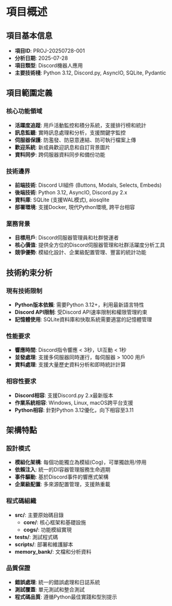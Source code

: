 # 項目概述

## 項目基本信息
- **項目ID**: PROJ-20250728-001
- **分析日期**: 2025-07-28
- **項目類型**: Discord機器人應用
- **主要技術棧**: Python 3.12, Discord.py, AsyncIO, SQLite, Pydantic

## 項目範圍定義
### 核心功能領域
- **活躍度追蹤**: 用戶活動監控和積分系統，支援排行榜和統計
- **訊息監聽**: 實時訊息處理和分析，支援關鍵字監控
- **伺服器保護**: 防濫發、防惡意連結、防可執行檔案上傳
- **歡迎系統**: 新成員歡迎訊息和自訂背景圖片
- **資料同步**: 跨伺服器資料同步和備份功能

### 技術邊界
- **前端技術**: Discord UI組件 (Buttons, Modals, Selects, Embeds)
- **後端技術**: Python 3.12, AsyncIO, Discord.py 2.x
- **資料庫**: SQLite (支援WAL模式), aiosqlite
- **部署環境**: 支援Docker, 現代Python環境, 跨平台相容

### 業務背景
- **目標用戶**: Discord伺服器管理員和社群營運者
- **核心價值**: 提供全方位的Discord伺服器管理和社群活躍度分析工具
- **競爭優勢**: 模組化設計、企業級配置管理、豐富的統計功能

## 技術約束分析
### 現有技術限制
- **Python版本依賴**: 需要Python 3.12+，利用最新語言特性
- **Discord API限制**: 受Discord API速率限制和權限管理約束
- **記憶體使用**: SQLite資料庫和快取系統需要適當的記憶體管理

### 性能要求
- **響應時間**: Discord指令響應 < 3秒，UI互動 < 1秒
- **並發處理**: 支援多伺服器同時運行，每伺服器 > 1000 用戶
- **資料處理**: 支援大量歷史資料分析和即時統計計算

### 相容性要求
- **Discord相容**: 支援Discord.py 2.x最新版本
- **作業系統相容**: Windows, Linux, macOS跨平台支援
- **Python相容**: 針對Python 3.12優化，向下相容至3.11

## 架構特點
### 設計模式
- **模組化架構**: 每個功能獨立為模組(Cog)，可單獨啟用/停用
- **依賴注入**: 統一的DI容器管理服務生命週期
- **事件驅動**: 基於Discord事件的響應式架構
- **企業級配置**: 多來源配置管理，支援熱重載

### 程式碼組織
- **src/**: 主要原始碼目錄
  - **core/**: 核心框架和基礎設施
  - **cogs/**: 功能模組實現
- **tests/**: 測試程式碼
- **scripts/**: 部署和維護腳本
- **memory_bank/**: 文檔和分析資料

### 品質保證
- **錯誤處理**: 統一的錯誤處理和日誌系統
- **測試覆蓋**: 單元測試和整合測試
- **程式碼品質**: 遵循Python最佳實踐和型別提示